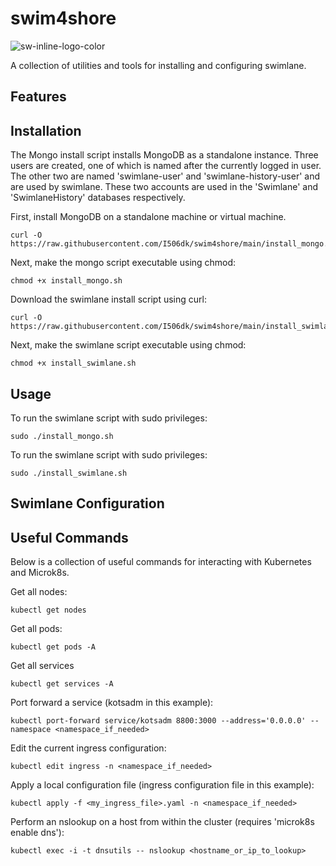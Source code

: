 # swim4shore

![sw-inline-logo-color](https://github.com/I506dk/swim4shore/assets/33561466/4d9bb750-e136-4bed-9ce3-ab0312c0854a)

A collection of utilities and tools for installing and configuring swimlane.

## Features

## Installation

The Mongo install script installs MongoDB as a standalone instance. Three users are created, one of which is named after the currently logged in user. The other two are named 'swimlane-user' and 'swimlane-history-user' and are used by swimlane. These two accounts are used in the 'Swimlane' and 'SwimlaneHistory' databases respectively.

First, install MongoDB on a standalone machine or virtual machine.
```
curl -O https://raw.githubusercontent.com/I506dk/swim4shore/main/install_mongo.sh
```
Next, make the mongo script executable using chmod:
```
chmod +x install_mongo.sh
```

Download the swimlane install script using curl:
```
curl -O https://raw.githubusercontent.com/I506dk/swim4shore/main/install_swimlane.sh
```
Next, make the swimlane script executable using chmod:
```
chmod +x install_swimlane.sh
```

## Usage

To run the swimlane script with sudo privileges:
```
sudo ./install_mongo.sh
```
To run the swimlane script with sudo privileges:
```
sudo ./install_swimlane.sh
```

## Swimlane Configuration


## Useful Commands
Below is a collection of useful commands for interacting with Kubernetes and Microk8s.

Get all nodes:
```
kubectl get nodes
```
Get all pods:
```
kubectl get pods -A
```
Get all services
```
kubectl get services -A
```
Port forward a service (kotsadm in this example):
```
kubectl port-forward service/kotsadm 8800:3000 --address='0.0.0.0' --namespace <namespace_if_needed> 
```
Edit the current ingress configuration:
```
kubectl edit ingress -n <namespace_if_needed>
```
Apply a local configuration file (ingress configuration file in this example):
```
kubectl apply -f <my_ingress_file>.yaml -n <namespace_if_needed>
```
Perform an nslookup on a host from within the cluster (requires 'microk8s enable dns'):
```
kubectl exec -i -t dnsutils -- nslookup <hostname_or_ip_to_lookup>
```
